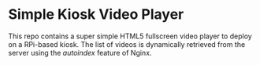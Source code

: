 # Simple Kiosk Video Player

This repo contains a super simple HTML5 fullscreen video player to deploy on a RPi-based kiosk. The list of videos is dynamically retrieved from the server using the *autoindex* feature of Nginx.